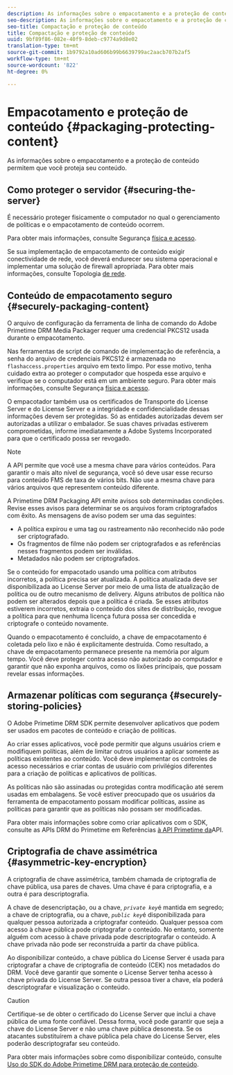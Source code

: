 ```yaml
---
description: As informações sobre o empacotamento e a proteção de conteúdo permitem que você proteja seu conteúdo.
seo-description: As informações sobre o empacotamento e a proteção de conteúdo permitem que você proteja seu conteúdo.
seo-title: Compactação e proteção de conteúdo
title: Compactação e proteção de conteúdo
uuid: 9bf89f86-082e-40f9-8deb-c9774a9d8e02
translation-type: tm+mt
source-git-commit: 1b9792a10ad606b99b6639799ac2aacb707b2af5
workflow-type: tm+mt
source-wordcount: '822'
ht-degree: 0%

---
```



# Empacotamento e proteção de conteúdo {#packaging-protecting-content}

As informações sobre o empacotamento e a proteção de conteúdo permitem que você proteja seu conteúdo.

## Como proteger o servidor {#securing-the-server}

É necessário proteger fisicamente o computador no qual o gerenciamento de políticas e o empacotamento de conteúdo ocorrem.

Para obter mais informações, consulte Segurança [física e acesso](../../secure-deployment-guidelines/physical-sec-and-access.md).

Se sua implementação de empacotamento de conteúdo exigir conectividade de rede, você deverá endurecer seu sistema operacional e implementar uma solução de firewall apropriada. Para obter mais informações, consulte Topologia [de rede](../../secure-deployment-guidelines/overview/network-topology.md).

## Conteúdo de empacotamento seguro {#securely-packaging-content}

O arquivo de configuração da ferramenta de linha de comando do Adobe Primetime DRM Media Packager requer uma credencial PKCS12 usada durante o empacotamento.

Nas ferramentas de script de comando de implementação de referência, a senha do arquivo de credenciais PKCS12 é armazenada no `flashaccess.properties` arquivo em texto limpo. Por esse motivo, tenha cuidado extra ao proteger o computador que hospeda esse arquivo e verifique se o computador está em um ambiente seguro. Para obter mais informações, consulte Segurança [física e acesso](../../secure-deployment-guidelines/physical-sec-and-access.md).

O empacotador também usa os certificados de Transporte do License Server e do License Server e a integridade e confidencialidade dessas informações devem ser protegidas. Só as entidades autorizadas devem ser autorizadas a utilizar o embalador. Se suas chaves privadas estiverem comprometidas, informe imediatamente a Adobe Systems Incorporated para que o certificado possa ser revogado.

>[!NOTE]
>
>A API permite que você use a mesma chave para vários conteúdos. Para garantir o mais alto nível de segurança, você só deve usar esse recurso para conteúdo FMS de taxa de vários bits. Não use a mesma chave para vários arquivos que representem conteúdo diferente.

A Primetime DRM Packaging API emite avisos sob determinadas condições. Revise esses avisos para determinar se os arquivos foram criptografados com êxito. As mensagens de aviso podem ser uma das seguintes:

* A política expirou e uma tag ou rastreamento não reconhecido não pode ser criptografado.
* Os fragmentos de filme não podem ser criptografados e as referências nesses fragmentos podem ser inválidas.
* Metadados não podem ser criptografados.

Se o conteúdo for empacotado usando uma política com atributos incorretos, a política precisa ser atualizada. A política atualizada deve ser disponibilizada ao License Server por meio de uma lista de atualização de política ou de outro mecanismo de delivery. Alguns atributos de política não podem ser alterados depois que a política é criada. Se esses atributos estiverem incorretos, extraia o conteúdo dos sites de distribuição, revogue a política para que nenhuma licença futura possa ser concedida e criptografe o conteúdo novamente.

Quando o empacotamento é concluído, a chave de empacotamento é coletada pelo lixo e não é explicitamente destruída. Como resultado, a chave de empacotamento permanece presente na memória por algum tempo. Você deve proteger contra acesso não autorizado ao computador e garantir que não exponha arquivos, como os lixões principais, que possam revelar essas informações.

## Armazenar políticas com segurança {#securely-storing-policies}

O Adobe Primetime DRM SDK permite desenvolver aplicativos que podem ser usados em pacotes de conteúdo e criação de políticas.

Ao criar esses aplicativos, você pode permitir que alguns usuários criem e modifiquem políticas, além de limitar outros usuários a aplicar somente as políticas existentes ao conteúdo. Você deve implementar os controles de acesso necessários e criar contas de usuário com privilégios diferentes para a criação de políticas e aplicativos de políticas.

As políticas não são assinadas ou protegidas contra modificação até serem usadas em embalagens. Se você estiver preocupado que os usuários da ferramenta de empacotamento possam modificar políticas, assine as políticas para garantir que as políticas não possam ser modificadas.

Para obter mais informações sobre como criar aplicativos com o SDK, consulte as APIs DRM do Primetime em Referências [à API Primetime da](https://help.adobe.com/en_US/primetime/api/index.html#api-Adobe_Primetime_API_References)API.

## Criptografia de chave assimétrica {#asymmetric-key-encryption}

A criptografia de chave assimétrica, também chamada de criptografia de chave pública, usa pares de chaves. Uma chave é para criptografia, e a outra é para descriptografia.

A chave de desencriptação, ou a chave, *`private key`*&#x200B;é mantida em segredo; a chave de criptografia, ou a chave, *`public key`*&#x200B;é disponibilizada para qualquer pessoa autorizada a criptografar conteúdo. Qualquer pessoa com acesso à chave pública pode criptografar o conteúdo. No entanto, somente alguém com acesso à chave privada pode descriptografar o conteúdo. A chave privada não pode ser reconstruída a partir da chave pública.

Ao disponibilizar conteúdo, a chave pública do License Server é usada para criptografar a chave de criptografia de conteúdo (CEK) nos metadados do DRM. Você deve garantir que somente o License Server tenha acesso à chave privada do License Server. Se outra pessoa tiver a chave, ela poderá descriptografar e visualização o conteúdo.

>[!CAUTION]
>
>Certifique-se de obter o certificado do License Server que inclui a chave pública de uma fonte confiável. Dessa forma, você pode garantir que seja a chave do License Server e não uma chave pública desonesta. Se os atacantes substituírem a chave pública pela chave do License Server, eles poderão descriptografar seu conteúdo.

Para obter mais informações sobre como disponibilizar conteúdo, consulte [Uso do SDK do Adobe Primetime DRM para proteção de conteúdo](https://helpx.adobe.com/content/dam/help/en/primetime/drm/drm_protecting_content.pdf).